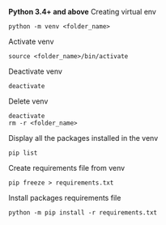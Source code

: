 
**Python 3.4+ and above**
Creating virtual env 
```
python -m venv <folder_name>
```

Activate venv
```
source <folder_name>/bin/activate
```

Deactivate venv
```
deactivate
```

Delete venv
```
deactivate
rm -r <folder_name>
```

Display all the packages installed in the venv
```
pip list
```

Create requirements file from venv
```
pip freeze > requirements.txt
```


Install packages requirements file
```
python -m pip install -r requirements.txt
```
